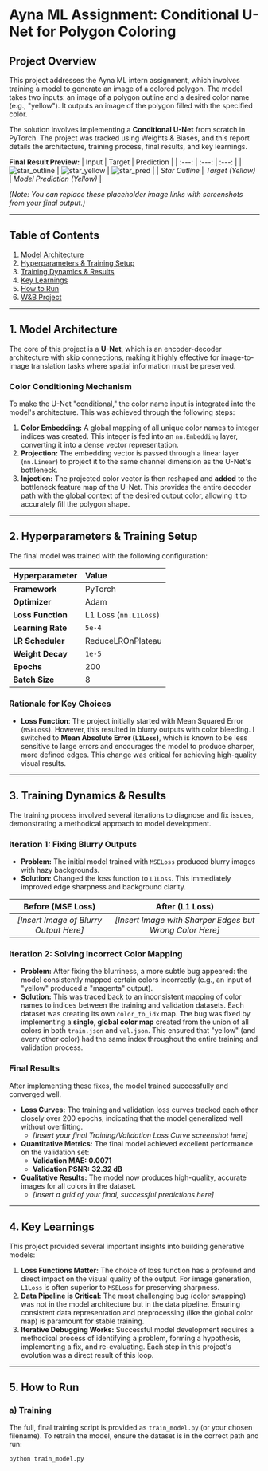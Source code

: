# Ayna ML Assignment: Conditional U-Net for Polygon Coloring

## Project Overview

This project addresses the Ayna ML intern assignment, which involves training a model to generate an image of a colored polygon. The model takes two inputs: an image of a polygon outline and a desired color name (e.g., "yellow"). It outputs an image of the polygon filled with the specified color.

The solution involves implementing a **Conditional U-Net** from scratch in PyTorch. The project was tracked using Weights & Biases, and this report details the architecture, training process, final results, and key learnings.

**Final Result Preview:**
| Input | Target | Prediction |
| :---: | :---: | :---: |
| ![star_outline](https://i.imgur.com/gYfM7t2.png) | ![star_yellow](https://i.imgur.com/i9Jz3tM.png) | ![star_pred](https://i.imgur.com/eBwG8yE.png) |
| *Star Outline* | *Target (Yellow)* | *Model Prediction (Yellow)* |

*(Note: You can replace these placeholder image links with screenshots from your final output.)*

---

## Table of Contents
1.  [Model Architecture](#1-model-architecture)
2.  [Hyperparameters & Training Setup](#2-hyperparameters--training-setup)
3.  [Training Dynamics & Results](#3-training-dynamics--results)
4.  [Key Learnings](#4-key-learnings)
5.  [How to Run](#5-how-to-run)
6.  [W&B Project](#6-wb-project)

---

## 1. Model Architecture

The core of this project is a **U-Net**, which is an encoder-decoder architecture with skip connections, making it highly effective for image-to-image translation tasks where spatial information must be preserved.

### Color Conditioning Mechanism

To make the U-Net "conditional," the color name input is integrated into the model's architecture. This was achieved through the following steps:
1.  **Color Embedding:** A global mapping of all unique color names to integer indices was created. This integer is fed into an `nn.Embedding` layer, converting it into a dense vector representation.
2.  **Projection:** The embedding vector is passed through a linear layer (`nn.Linear`) to project it to the same channel dimension as the U-Net's bottleneck.
3.  **Injection:** The projected color vector is then reshaped and **added** to the bottleneck feature map of the U-Net. This provides the entire decoder path with the global context of the desired output color, allowing it to accurately fill the polygon shape.

---

## 2. Hyperparameters & Training Setup

The final model was trained with the following configuration:

| Hyperparameter | Value |
| :--- | :--- |
| **Framework** | PyTorch |
| **Optimizer** | Adam |
| **Loss Function**| L1 Loss (`nn.L1Loss`) |
| **Learning Rate** | `5e-4` |
| **LR Scheduler** | ReduceLROnPlateau |
| **Weight Decay** | `1e-5` |
| **Epochs** | 200 |
| **Batch Size** | 8 |

### Rationale for Key Choices
* **Loss Function**: The project initially started with Mean Squared Error (`MSELoss`). However, this resulted in blurry outputs with color bleeding. I switched to **Mean Absolute Error (`L1Loss`)**, which is known to be less sensitive to large errors and encourages the model to produce sharper, more defined edges. This change was critical for achieving high-quality visual results.

---

## 3. Training Dynamics & Results

The training process involved several iterations to diagnose and fix issues, demonstrating a methodical approach to model development.

### Iteration 1: Fixing Blurry Outputs

* **Problem:** The initial model trained with `MSELoss` produced blurry images with hazy backgrounds.
* **Solution:** Changed the loss function to `L1Loss`. This immediately improved edge sharpness and background clarity.

| Before (MSE Loss) | After (L1 Loss) |
| :---: | :---: |
| *[Insert Image of Blurry Output Here]* | *[Insert Image with Sharper Edges but Wrong Color Here]* |

### Iteration 2: Solving Incorrect Color Mapping

* **Problem:** After fixing the blurriness, a more subtle bug appeared: the model consistently mapped certain colors incorrectly (e.g., an input of "yellow" produced a "magenta" output).
* **Solution:** This was traced back to an inconsistent mapping of color names to indices between the training and validation datasets. Each dataset was creating its own `color_to_idx` map. The bug was fixed by implementing a **single, global color map** created from the union of all colors in both `train.json` and `val.json`. This ensured that "yellow" (and every other color) had the same index throughout the entire training and validation process.

### Final Results

After implementing these fixes, the model trained successfully and converged well.

* **Loss Curves:** The training and validation loss curves tracked each other closely over 200 epochs, indicating that the model generalized well without overfitting.
    * *[Insert your final Training/Validation Loss Curve screenshot here]*
* **Quantitative Metrics:** The final model achieved excellent performance on the validation set:
    * **Validation MAE:** **0.0071**
    * **Validation PSNR:** **32.32 dB**
* **Qualitative Results:** The model now produces high-quality, accurate images for all colors in the dataset.
    * *[Insert a grid of your final, successful predictions here]*

---

## 4. Key Learnings

This project provided several important insights into building generative models:
1.  **Loss Functions Matter:** The choice of loss function has a profound and direct impact on the visual quality of the output. For image generation, `L1Loss` is often superior to `MSELoss` for preserving sharpness.
2.  **Data Pipeline is Critical:** The most challenging bug (color swapping) was not in the model architecture but in the data pipeline. Ensuring consistent data representation and preprocessing (like the global color map) is paramount for stable training.
3.  **Iterative Debugging Works:** Successful model development requires a methodical process of identifying a problem, forming a hypothesis, implementing a fix, and re-evaluating. Each step in this project's evolution was a direct result of this loop.

---

## 5. How to Run

### a) Training

The full, final training script is provided as `train_model.py` (or your chosen filename). To retrain the model, ensure the dataset is in the correct path and run:
```bash
python train_model.py